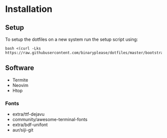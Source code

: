 # Installation

## Setup

To setup the dotfiles on a new system run the setup script using:

```
bash <(curl -Lks https://raw.githubusercontent.com/binaryplease/dotfiles/master/bootstrap.sh)
```


## Software
- Termite
- Neovim
- Htop

### Fonts
- extra/ttf-dejavu
- community/awesome-terminal-fonts
- extra/bdf-unifont
- aur/siji-git


